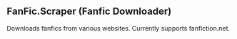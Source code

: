 
## FanFic.Scraper (Fanfic Downloader)

Downloads fanfics from various websites.
Currently supports fanfiction.net.

